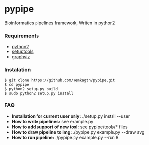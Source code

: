 pypipe
======

Bioinformatics pipelines framework,
Writen in python2

### Requirements
*   [python2](http://www.python.org/)
*   [setuptools](https://pythonhosted.org/setuptools/)
*   [graphviz](http://www.graphviz.org/)

### Instalation
    $ git clone https://github.com/semkagtn/pypipe.git
    $ cd pypipe
    $ python2 setup.py build
    $ sudo python2 setup.py install

### FAQ
*   **Installation for current user only:** ./setup.py install --user
*   **How to write pipelines:** see example.py
*   **How to add support of new tool:** see pypipe/tools/\* files
*   **How to draw pipeline to img:** ./pypipe.py example.py --draw svg
*   **How to run pipeline:** ./pypipe.py example.py --run 8

